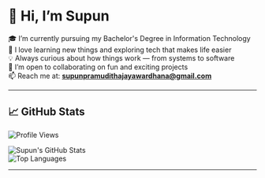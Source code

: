 # 👋 Hi, I’m Supun


🎓 I’m currently pursuing my Bachelor's Degree in Information Technology  
👀 I love learning new things and exploring tech that makes life easier  
💡 Always curious about how things work — from systems to software  
🤝 I’m open to collaborating on fun and exciting projects  
📫 Reach me at: **supunpramudithajayawardhana@gmail.com**

---

## 📈 GitHub Stats
![Profile Views](https://visitor-badge.laobi.icu/badge?page_id=SupunED)

![Supun's GitHub Stats](https://github-readme-stats.vercel.app/api?username=SupunED&show_icons=true&theme=radical)  
![Top Languages](https://github-readme-stats.vercel.app/api/top-langs/?username=SupunED&layout=compact&theme=radical)

---

<!---
SupunED/SupunED is a ✨ special ✨ repository because its `README.md` (this file) appears on your GitHub profile.
You can click the Preview link to take a look at your changes.
--->
